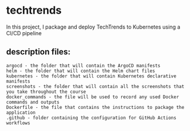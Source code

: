 # techtrends

In this project, I package and deploy TechTrends to Kubernetes using a CI/CD pipeline

## description files:

    argocd - the folder that will contain the ArgoCD manifests
    helm - the folder that will contain the Helm chart files
    kubernetes - the folder that will contain Kubernetes declarative manifests
    screenshots - the folder that will contain all the screenshots that you take throughout the course
    docker_commands - the file will be used to record any used Docker commands and outputs
    Dockerfile - the file that contains the instructions to package the application
    .github - folder containing the configuration for GitHub Actions workflows
